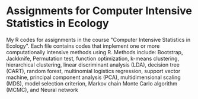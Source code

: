 # Assignments for Computer Intensive Statistics in Ecology
My R codes for assignments in the course "Computer Intensive Statistics in Ecology". 
Each file contains codes that implement one or more computationally intensive methods using R. 
Methods include: Bootstrap, Jackknife, Permutation test, function optimization, k-means clustering, hierarchical clustering, linear discriminant analysis (LDA), decision tree (CART), random forest, multinomial logistics regression, support vector machine, principal component analysis (PCA), multidimensional scaling (MDS), model selection criterion, Markov chain Monte Carlo algorithm (MCMC), and Neural network

